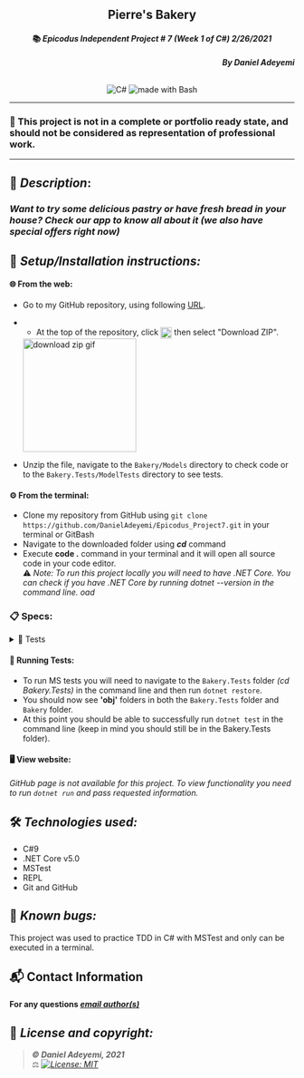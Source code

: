 ## <div align="center">Pierre's Bakery</div>
#### <div align="center">📚 *Epicodus Independent Project # 7  (Week 1 of C#)  2/26/2021* </div> 
***<p align="right">By Daniel Adeyemi***</p>   
<p align="center">
<br>

<img alt="C#" src="https://img.shields.io/badge/c%23%20-%23239120.svg?&style=for-the-badge&logo=c-sharp&logoColor=white"/>
<img alt="made with Bash" src="https://img.shields.io/badge/Made%20with-Bash-1f425f.svg"/>
</p>

___
### 📇 This project is not in a complete or portfolio ready state, and should not be considered as representation of professional work.
___
## 🚩 *Description*:    
### *Want to try some delicious pastry or have fresh bread in your house? Check our app to know all about it (we also have special offers right now)*


## 🔧 *Setup/Installation instructions:*
#### 🌐 From the web:
* Go to my GitHub repository, using following [URL](https://github.com/DanielAdeyemi/Epicodus_Project7.git).
* * At the top of the repository, click <img src="https://i.imgur.com/Ej9Dphm.png" alt="Code Button" height="20" align="center" /> then select "Download ZIP".

  <img src="https://i.imgur.com/tZKvGne.gif" alt="download zip gif" height="200"/>
* Unzip the file, navigate to the `Bakery/Models` directory to check code or to the `Bakery.Tests/ModelTests` directory to see tests.
#### ⚙️ From the terminal: 
* Clone my repository from GitHub using `git clone https://github.com/DanielAdeyemi/Epicodus_Project7.git` in your terminal or GitBash
* Navigate to the downloaded folder using ***cd*** command
* Execute **code .** command in your terminal and it will open all source code in your code editor.    
⚠️ *Note: To run this project locally you will need to have .NET Core. You can check if you have .NET Core by running dotnet --version in the command line.   oad [](https://dotnet.microsoft.com/download/dotnet)*
### 📋 Specs:
<details>
<summary>🚥 Tests</summary>

| # | Behavior | Input |  Output | Complete |
| :------------- | :------------- | :------------- | :------------: | :-------------: |
| 01 | display price for bread | "" | -1 | ✅ |
| 02 | display price for pastry | "" | -2 | ✅ |
| 03 | if user inserts 1 loaf of bread display $5 | Bread:1 Pastry: 0| 5 | ✅ |
| 04 | if user inserts 1 pastry display $2 | Bread:0 Pastry: 1| 2 | ✅ |
| 05 | if user inserts 1 pastry and 1 bread display $7 | Bread:1 Pastry: 1| 7 | ✅ |
| 06 | if user inserts 2 loaves of bread display 10 | Bread:2 Pastry: 0 | 10  | ✅|
| 07 | if user inserts 2 pastries display 4 | Bread:0 Pastry: 2 | 4  |✅ |
| 08 | if user inserts 2 pastries and 2 loaves of bread display 14 | Bread:2 Pastry: 2 | 14  | ✅|
| 09 | if user inserts 3 loaves of bread display 10| Bread: 3 Pastry: 0  | 10 | ✅|
| 10 | if user inserts 3 pastries display 5| Bread: 0 Pastry: 3  | 5 | ✅|
| 11 | if user inserts 3 loaves of bread and 3 pastries display 15| Bread: 3 Pastry: 3  | 15 | ✅ |
| 12 | if user inserts more than 3 loaves of bread  display correct price |  Bread: 10 Pastries: 0 | 35 | ✅|
| 13 | if user inserts more than 3 pastries  display correct price |  Bread: 0 Pastries: 10 | 17 | ✅|

</details>

#### 🏁 Running Tests:
* To run MS tests you will need to navigate to the `Bakery.Tests` folder *(cd Bakery.Tests)* in the command line and then run `dotnet restore`.
* You should now see **'obj'** folders in both the `Bakery.Tests` folder and `Bakery` folder.
* At this point you should be able to successfully run `dotnet test` in the command line (keep in mind you should still be in the Bakery.Tests folder).

####  🖥️ View website:
*GitHub page is not available for this project. To view functionality you need to run `dotnet run` and pass requested information.*

## 🛠️ *Technologies used:*
* C#9
* .NET Core v5.0
* MSTest
* REPL
* Git and GitHub

## 🐛 *Known bugs:*
This project was used to practice TDD in C# with MSTest and only can be executed in a terminal.

## 📬 Contact Information
#### For any questions *[email author(s)](mailto:adeyemidany+github@gmail.com?subject=[GitHub])*



## 📘 *License and copyright:*

> ***© Daniel Adeyemi, 2021***  
> ⚖️ *[![License: MIT](https://img.shields.io/badge/License-MIT-yellow.svg)](https://opensource.org/licenses/MIT)*